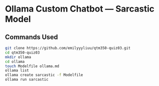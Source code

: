 # Ollama Custom Chatbot — Sarcastic Model

## Commands Used
```bash
git clone https://github.com/emilyyyliuu/qtm350-quiz03.git
cd qtm350-quiz03
mkdir ollama
cd ollama
touch Modelfile ollama.md
ollama list
ollama create sarcastic -f Modelfile
ollama run sarcastic
